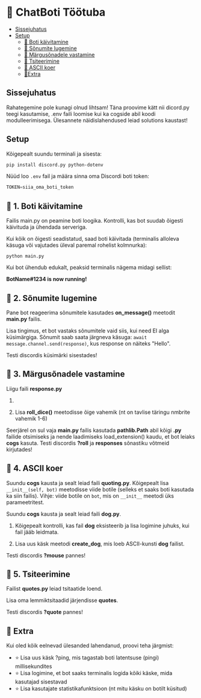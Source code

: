 # 🚀 ChatBoti Töötuba

- [Sissejuhatus](#sissejuhatus)
- [Setup](#Setup)
    - [🤖 Boti käivitamine](#-Boti-käivitamine)
    - [💬 Sõnumite lugemine](#-Sõnumite-lugemine)
    - [🎲 Märgusõnadele vastamine](#-Märgusõnadele-vastamine)
    - [📜 Tsiteerimine](#-Tsiteerimine)
    - [🐶 ASCII koer](#-ASCII-koer)
    - [🔄Extra](#-Extra)


## Sissejuhatus
Rahategemine pole kunagi olnud lihtsam!
Täna proovime kätt nii dicord.py teegi kasutamise, .env faili loomise kui ka cogside abil koodi modulleerimisega.
Ülesannete näidislahendused leiad solutions kaustast!

## Setup
Kõigepealt suundu terminali ja sisesta:
````bash
pip install discord.py python-dotenv
````
Nüüd loo `.env` fail ja määra sinna oma Discordi boti token:
````py
TOKEN=siia_oma_boti_token
````

## 🤖 1. Boti käivitamine
Failis main.py on peamine boti loogika. Kontrolli, kas bot suudab õigesti käivituda ja ühendada serveriga.

Kui kõik on õigesti seadistatud, saad boti käivitada (terminalis alloleva käsuga või vajutades üleval paremal rohelist kolmnurka):
````
python main.py
````
Kui bot ühendub edukalt, peaksid terminalis nägema midagi sellist:

__BotName#1234 is now running!__

## 💬 2. Sõnumite lugemine
Pane bot reageerima sõnumitele kasutades __on_message()__ meetodit __main.py__ failis.

Lisa tingimus, et bot vastaks sõnumitele vaid siis, kui need EI alga küsimärgiga.
Sõnumit saab saata järgneva käsuga: `await message.channel.send(response)`, kus response on näiteks "Hello".

Testi discordis küsimärki sisestades!

## 🎲 3. Märgusõnadele vastamine
Liigu faili __response.py__

1. 

2. Lisa __roll_dice()__ meetodisse õige vahemik (nt on tavlise täringu nmbrite vahemik 1-6)


Seerjärel on sul vaja __main.py__ failis kasutada __pathlib.Path__ abil kõigi __.py__ failide otsimiseks ja nende laadimiseks load_extension() kaudu, et bot leiaks __cogs__ kasuta.
Testi discordis __?roll__ ja __responses__ sõnastiku võtmeid kirjutades!

## 🐶 4. ASCII koer
Suundu __cogs__ kausta ja sealt leiad faili __quoting.py__. 
Kõigepealt lisa `__init__(self, bot)` meetodisse viide botile (selleks et saaks boti kasutada ka siin failis). Vihje: viide botile on `bot`, mis on `__init__` meetodi üks parameetritest.

Suundu __cogs__ kausta ja sealt leiad faili __dog.py__. 

1. Kõigepealt kontrolli, kas fail __dog__ eksisteerib ja lisa logimine juhuks, kui fail jääb leidmata.

2. Lisa uus käsk meetodi __create_dog__, mis loeb ASCII-kunsti __dog__ failist.

Testi discordis __?mouse__ pannes!

## 📜 5. Tsiteerimine
Failist __quotes.py__ leiad tsitaatide loend.

Lisa oma lemmiktsitaadid järjendisse __quotes__.

Testi discordis __?quote__ pannes!

## 🔄 Extra
Kui oled kõik eelnevad ülesanded lahendanud, proovi teha järgmist:
- ⭐ Lisa uus käsk ?ping, mis tagastab boti latentsuse (pingi) millisekundites
- ⭐ Lisa logimine, et bot saaks terminalis logida kõiki käske, mida kasutajad sisestavad
- ⭐ Lisa kasutajate statistikafunktsioon (nt mitu käsku on botilt küsitud)